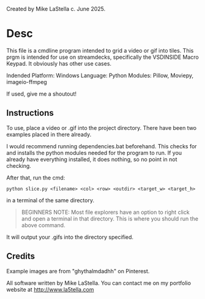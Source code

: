 Created by Mike LaStella c. June 2025.

# Desc

This file is a cmdline program intended to grid a video or gif into tiles. This prgm is intended for use on streamdecks, specifically the VSDINSIDE Macro Keypad. It obviously has other use cases.

Indended Platform: Windows
Language: Python
Modules: Pillow, Moviepy, imageio-ffmpeg

If used, give me a shoutout! 

## Instructions

To use, place a video or .gif into the project directory. There have been two examples placed in there already. 

I would recommend running dependencies.bat beforehand. This checks for and installs the python modules needed for the program to run. If you already have everything installed, it does nothing, so no point in not checking.

After that, run the cmd:
```
python slice.py <filename> <col> <row> <outdir> <target_w> <target_h> 
```
in a terminal of the same directory.

> BEGINNERS NOTE:  Most file explorers have an option to right click and open a terminal in that directory. This is where you should run the above command. 

It will output your .gifs into the directory specified.

## Credits

Example images are from "ghythalmdadhh" on Pinterest.

All software written by Mike LaStella. You can contact me on my portfolio website at http://www.la5tella.com